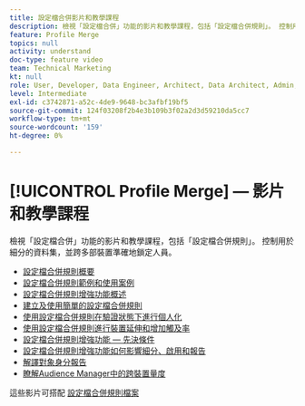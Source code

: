 ```yaml
---
title: 設定檔合併影片和教學課程
description: 檢視「設定檔合併」功能的影片和教學課程，包括「設定檔合併規則」。 控制用於細分的資料集，並跨多部裝置準確地鎖定人員。
feature: Profile Merge
topics: null
activity: understand
doc-type: feature video
team: Technical Marketing
kt: null
role: User, Developer, Data Engineer, Architect, Data Architect, Admin, Leader
level: Intermediate
exl-id: c3742871-a52c-4de9-9648-bc3afbf19bf5
source-git-commit: 124f03208f2b4e3b109b3f02a2d3d59210da5cc7
workflow-type: tm+mt
source-wordcount: '159'
ht-degree: 0%

---
```


# [!UICONTROL Profile Merge]  — 影片和教學課程

檢視「設定檔合併」功能的影片和教學課程，包括「設定檔合併規則」。 控制用於細分的資料集，並跨多部裝置準確地鎖定人員。

* [設定檔合併規則概要](overview-of-profile-merge-rules.md)
* [設定檔合併規則範例和使用案例](profile-merge-rule-examples-and-use-cases.md)
* [設定檔合併規則增強功能概述](overview-of-profile-merge-rule-enhancements.md)
* [建立及使用簡單的設定檔合併規則](creating-and-using-simple-profile-merge-rules.md)
* [使用設定檔合併規則在驗證狀態下進行個人化](using-profile-merge-rules-to-personalize-in-an-authenticated-state.md)
* [使用設定檔合併規則進行裝置延伸和增加觸及率](using-profile-merge-rules-for-device-extension-and-increased-reach.md)
* [設定檔合併規則增強功能 — 先決條件](profile-merge-rule-enhancements-pre-requisites.md)
* [設定檔合併規則增強功能如何影響細分、啟用和報告](how-profile-merge-rule-enhancements-impact-segmentation-activation-and-reporting.md)
* [解譯對象身分報告](interpret-audience-identity-reporting.md)
* [瞭解Audience Manager中的跨裝置量度](understanding-cross-device-metrics-in-audience-manager.md)

這些影片可搭配 [設定檔合併規則檔案](https://experienceleague.adobe.com/docs/audience-manager/user-guide/features/profile-merge-rules/merge-rules-overview.html)
